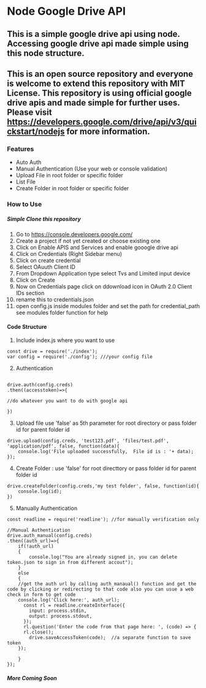 # Node Google Drive API 
## This is a simple google drive api using node. Accessing google drive api made simple using this node structure. 

## This is an open source repository and everyone is welcome to extend this repository with MIT License. This repository is using official google drive apis and made simple for further uses. Please visit https://developers.google.com/drive/api/v3/quickstart/nodejs for more information. 

### Features 
* Auto Auth 
* Manual Authentication (Use your web or console validation)
* Upload File in root folder or specific folder 
* List File 
* Create Folder in root folder or specific folder 

### How to Use 
##### Simple Clone this repository 

1. Go to https://console.developers.google.com/
2. Create a project if not yet created or choose existing one 
3. Click on Enable APIS and Services and enable gooogle drive api 
4. Click on Credentials (Right Sidebar menu)
5. Click on create credential
6. Select OAuuth Client ID 
7. From Dropdown Application type select Tvs and Limited input device 
8. Click on Create
9. Now on Credentials page click on ddownload icon in OAuth 2.0 Client IDs section
10. rename this to credentials.json 
11. open config.js inside modules folder  and set the path for credential_path see modules folder function for help


#### Code Structure 

1. Include index.js where you want to use
```
const drive = require('./index'); 
var config = require('./config'); ///your config file
```

2. Authentication 

```

drive.auth(config.creds)
.then((accesstoken)=>{

//do whatever you want to do with google api

})

````

3. Upload file  use 'false' as 5th parameter for root directory or pass folder id for parent folder id

```
drive.upload(config.creds, 'test123.pdf', 'files/test.pdf', 'application/pdf', false, function(data){
	console.log('File uploaded successfully,  File id is : '+ data);
}); 

```

4. Create Folder : use 'false' for root directtory or pass folder id for parent folder id

```
drive.createFolder(config.creds,'my test folder', false, function(id){
	console.log(id);
})

```

5. Manually Authentication 

```
const readline = require('readline'); //for manually verification only

//Manual Authentication 
drive.auth_manual(config.creds)
.then((auth_url)=>{
	if(!auth_url)
	{
		console.log("You are already signed in, you can delete token.json to sign in from different accout");
	}
	else
	{
	//get the auth url by calling auth_manaual() function and get the code by clicking or redirecting to that code also you can usue a web check in form to get code 
	console.log('Click here:', auth_url);
	  const rl = readline.createInterface({
	    input: process.stdin,
	    output: process.stdout,
	  });
	  rl.question('Enter the code from that page here: ', (code) => {
	  rl.close();
	  	drive.saveAccessToken(code);  //a separate function to save token 
	});

	}
});

```



##### More Coming Soon
